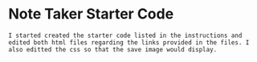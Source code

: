 # Note Taker Starter Code
    I started created the starter code listed in the instructions and edited both html files regarding the links provided in the files. I also editted the css so that the save image would display. 